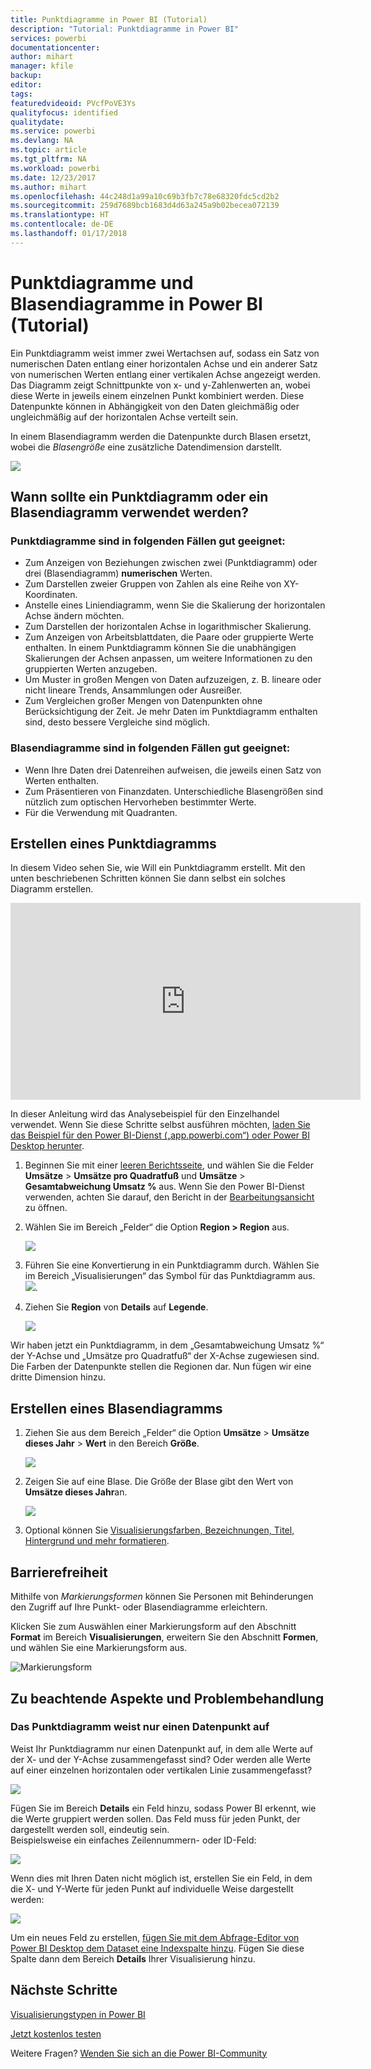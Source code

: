 ```yaml
---
title: Punktdiagramme in Power BI (Tutorial)
description: "Tutorial: Punktdiagramme in Power BI"
services: powerbi
documentationcenter: 
author: mihart
manager: kfile
backup: 
editor: 
tags: 
featuredvideoid: PVcfPoVE3Ys
qualityfocus: identified
qualitydate: 
ms.service: powerbi
ms.devlang: NA
ms.topic: article
ms.tgt_pltfrm: NA
ms.workload: powerbi
ms.date: 12/23/2017
ms.author: mihart
ms.openlocfilehash: 44c248d1a99a10c69b3fb7c78e68320fdc5cd2b2
ms.sourcegitcommit: 259d7689bcb1683d4d63a245a9b02becea072139
ms.translationtype: HT
ms.contentlocale: de-DE
ms.lasthandoff: 01/17/2018
---
```

# <a name="scatter-charts-and-bubble-charts-in-power-bi-tutorial"></a>Punktdiagramme und Blasendiagramme in Power BI (Tutorial)
Ein Punktdiagramm weist immer zwei Wertachsen auf, sodass ein Satz von numerischen Daten entlang einer horizontalen Achse und ein anderer Satz von numerischen Werten entlang einer vertikalen Achse angezeigt werden. Das Diagramm zeigt Schnittpunkte von x- und y-Zahlenwerten an, wobei diese Werte in jeweils einem einzelnen Punkt kombiniert werden. Diese Datenpunkte können in Abhängigkeit von den Daten gleichmäßig oder ungleichmäßig auf der horizontalen Achse verteilt sein.

In einem Blasendiagramm werden die Datenpunkte durch Blasen ersetzt, wobei die *Blasengröße* eine zusätzliche Datendimension darstellt.

![](media/power-bi-visualization-scatter/power-bi-bubble-chart.png)

## <a name="when-to-use-a-scatter-chart-or-bubble-chart"></a>Wann sollte ein Punktdiagramm oder ein Blasendiagramm verwendet werden?
### <a name="scatter-charts-are-a-great-choice"></a>Punktdiagramme sind in folgenden Fällen gut geeignet:
* Zum Anzeigen von Beziehungen zwischen zwei (Punktdiagramm) oder drei (Blasendiagramm) **numerischen** Werten.
* Zum Darstellen zweier Gruppen von Zahlen als eine Reihe von XY-Koordinaten.
* Anstelle eines Liniendiagramm, wenn Sie die Skalierung der horizontalen Achse ändern möchten.    
* Zum Darstellen der horizontalen Achse in logarithmischer Skalierung.
* Zum Anzeigen von Arbeitsblattdaten, die Paare oder gruppierte Werte enthalten. In einem Punktdiagramm können Sie die unabhängigen Skalierungen der Achsen anpassen, um weitere Informationen zu den gruppierten Werten anzugeben.
* Um Muster in großen Mengen von Daten aufzuzeigen, z. B. lineare oder nicht lineare Trends, Ansammlungen oder Ausreißer.
* Zum Vergleichen großer Mengen von Datenpunkten ohne Berücksichtigung der Zeit. Je mehr Daten im Punktdiagramm enthalten sind, desto bessere Vergleiche sind möglich.

### <a name="bubble-charts-are-a-great-choice"></a>Blasendiagramme sind in folgenden Fällen gut geeignet:
* Wenn Ihre Daten drei Datenreihen aufweisen, die jeweils einen Satz von Werten enthalten.
* Zum Präsentieren von Finanzdaten.  Unterschiedliche Blasengrößen sind nützlich zum optischen Hervorheben bestimmter Werte.
* Für die Verwendung mit Quadranten.

## <a name="create-a-scatter-chart"></a>Erstellen eines Punktdiagramms
In diesem Video sehen Sie, wie Will ein Punktdiagramm erstellt. Mit den unten beschriebenen Schritten können Sie dann selbst ein solches Diagramm erstellen.

<iframe width="560" height="315" src="https://www.youtube.com/embed/PVcfPoVE3Ys?list=PL1N57mwBHtN0JFoKSR0n-tBkUJHeMP2cP" frameborder="0" allowfullscreen></iframe>


In dieser Anleitung wird das Analysebeispiel für den Einzelhandel verwendet. Wenn Sie diese Schritte selbst ausführen möchten, [laden Sie das Beispiel für den Power BI-Dienst („app.powerbi.com“) oder Power BI Desktop herunter](sample-datasets.md).   

1. Beginnen Sie mit einer [leeren Berichtsseite](power-bi-report-add-page.md), und wählen Sie die Felder **Umsätze** \> **Umsätze pro Quadratfuß** und **Umsätze** > **Gesamtabweichung Umsatz %** aus. Wenn Sie den Power BI-Dienst verwenden, achten Sie darauf, den Bericht in der [Bearbeitungsansicht](service-interact-with-a-report-in-editing-view.md) zu öffnen.
 
2. Wählen Sie im Bereich „Felder“ die Option **Region > Region** aus.
   
    ![](media/power-bi-visualization-scatter/power-bi-bar-chart.png)
4. Führen Sie eine Konvertierung in ein Punktdiagramm durch. Wählen Sie im Bereich „Visualisierungen“ das Symbol für das Punktdiagramm aus.
   ![](media/power-bi-visualization-scatter/pbi_scatter_chart_icon.png).
5. Ziehen Sie **Region** von **Details** auf **Legende**.
   
    ![](media/power-bi-visualization-scatter/power-bi-scatter.png)

Wir haben jetzt ein Punktdiagramm, in dem „Gesamtabweichung Umsatz %“ der Y-Achse und „Umsätze pro Quadratfuß“ der X-Achse zugewiesen sind.  Die Farben der Datenpunkte stellen die Regionen dar.  Nun fügen wir eine dritte Dimension hinzu.

## <a name="create-a-bubble-chart"></a>Erstellen eines Blasendiagramms
1. Ziehen Sie aus dem Bereich „Felder“ die Option **Umsätze** > **Umsätze dieses Jahr** > **Wert** in den Bereich **Größe**. 
   
   ![](media/power-bi-visualization-scatter/power-bi-bubble.png)
2. Zeigen Sie auf eine Blase.  Die Größe der Blase gibt den Wert von **Umsätze dieses Jahr**an.
   
    ![](media/power-bi-visualization-scatter/pbi_scatter_chart_hover.png)
3. Optional können Sie [Visualisierungsfarben, Bezeichnungen, Titel, Hintergrund und mehr formatieren](service-getting-started-with-color-formatting-and-axis-properties.md).

## <a name="accessibility"></a>Barrierefreiheit

Mithilfe von *Markierungsformen* können Sie Personen mit Behinderungen den Zugriff auf Ihre Punkt- oder Blasendiagramme erleichtern. 

Klicken Sie zum Auswählen einer Markierungsform auf den Abschnitt **Format** im Bereich **Visualisierungen**, erweitern Sie den Abschnitt **Formen**, und wählen Sie eine Markierungsform aus.

![Markierungsform](media/power-bi-visualization-scatter/pbi_scatter_marker.png)

## <a name="considerations-and-troubleshooting"></a>Zu beachtende Aspekte und Problembehandlung
### <a name="your-scatter-chart-has-only-one-data-point"></a>**Das Punktdiagramm weist nur einen Datenpunkt auf**
Weist Ihr Punktdiagramm nur einen Datenpunkt auf, in dem alle Werte auf der X- und der Y-Achse zusammengefasst sind?  Oder werden alle Werte auf einer einzelnen horizontalen oder vertikalen Linie zusammengefasst?

![](media/power-bi-visualization-scatter/pbi_scatter_tshoot1.png)

Fügen Sie im Bereich **Details** ein Feld hinzu, sodass Power BI erkennt, wie die Werte gruppiert werden sollen. Das Feld muss für jeden Punkt, der dargestellt werden soll, eindeutig sein.  
Beispielsweise ein einfaches Zeilennummern- oder ID-Feld:

![](media/power-bi-visualization-scatter/pbi_scatter_tshoot.png)

Wenn dies mit Ihren Daten nicht möglich ist, erstellen Sie ein Feld, in dem die X- und Y-Werte für jeden Punkt auf individuelle Weise dargestellt werden:

![](media/power-bi-visualization-scatter/pbi_scatter_tshoot2.png)

Um ein neues Feld zu erstellen, [fügen Sie mit dem Abfrage-Editor von Power BI Desktop dem Dataset eine Indexspalte hinzu](desktop-add-custom-column.md).  Fügen Sie diese Spalte dann dem Bereich **Details** Ihrer Visualisierung hinzu.

## <a name="next-steps"></a>Nächste Schritte
 [Visualisierungstypen in Power BI](power-bi-visualization-types-for-reports-and-q-and-a.md)

[Jetzt kostenlos testen](https://powerbi.com/)  

Weitere Fragen? [Wenden Sie sich an die Power BI-Community](http://community.powerbi.com/)

